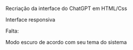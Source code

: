 Recriação da interface do ChatGPT em HTML/Css

Interface responsiva


Falta:

Modo escuro de acordo com seu tema do sistema
